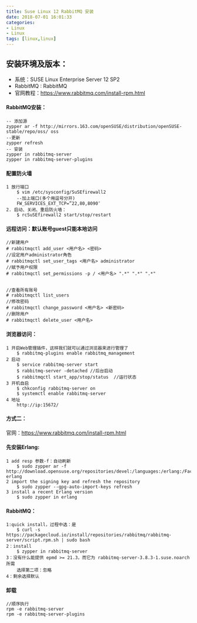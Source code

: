 ```yaml
---
title: Suse Linux 12 RabbitMQ 安装
date: 2018-07-01 16:01:33
categories: 
- Linux 
- Linux
tags: [linux,linux]
---
```


<meta name="referrer" content="no-referrer" />


## 安装环境及版本：
- 系统：SUSE Linux Enterprise Server 12 SP2
- RabbitMQ : RabbitMQ 
- 官网教程：https://www.rabbitmq.com/install-rpm.html

#### RabbitMQ安装：

	-- 添加源
	zypper ar -f http://mirrors.163.com/openSUSE/distribution/openSUSE-stable/repo/oss/ oss
	--更新
	zypper refresh
	-- 安装
	zypper in rabbitmq-server
	zypper in rabbitmq-server-plugins

#### 配置防火墙
	1 放行端口
		$ vim /etc/sysconfig/SuSEfirewall2
		--加上端口(多个用逗号分开)
		FW_SERVICES_EXT_TCP=”22,80,8090″
	2. 启动、关闭、重启防火墙：
	    $ rcSuSEfirewall2 start/stop/restart

#### 远程访问：默认账号guest只能本地访问
	//新建用户  
	# rabbitmqctl add_user <用户名> <密码>
	//设定用户administrator角色
	# rabbitmqctl set_user_tags <用户名> administrator
	//赋予用户权限
	# rabbitmqctl set_permissions -p / <用户名> ".*" ".*" ".*"	


	//查看所有账号
	# rabbitmqctl list_users
	//修改密码
	# rabbitmqctl change_password <用户名> <新密码>
	//删除用户
	# rabbitmqctl delete_user <用户名>

#### 浏览器访问：
	1 开启Web管理插件，这样我们就可以通过浏览器来进行管理了
		$ rabbitmq-plugins enable rabbitmq_management
	2 启动
		$ service rabbitmq-server start
		$ rabbitmq-server -detached //后台启动
		$ rabbitmqctl start_app/stop/status  //运行状态
	3 开机自启
		$ chkconfig rabbitmq-server on
		$ systemctl enable rabbitmq-server
	4 地址
		http://ip:15672/

#### 方式二：

官网：https://www.rabbitmq.com/install-rpm.html

#### 先安装Erlang:
    1 add resp 参数-f：自动刷新
    	$ sudo zypper ar -f http://download.opensuse.org/repositories/devel:/languages:/erlang:/Factory/SLE_12_SP2/ erlang
    2 import the signing key and refresh the repository
    	$ sudo zypper --gpg-auto-import-keys refresh
    3 install a recent Erlang version
    	$ sudo zypper in erlang

#### RabbitMQ：
    1:quick install，过程中选：是
    	$ curl -s https://packagecloud.io/install/repositories/rabbitmq/rabbitmq-server/script.rpm.sh | sudo bash
    2：install
    	$ zypper in rabbitmq-server
    3：没有什么能提供 epmd >= 21.3，而它为 rabbitmq-server-3.8.3-1.suse.noarch 所需
        选择第二项：忽略
    4：剩余选择默认
#### 卸载

```shell
//顺序执行
rpm -e rabbitmq-server
rpm -e rabbitmq-server-plugins
```

